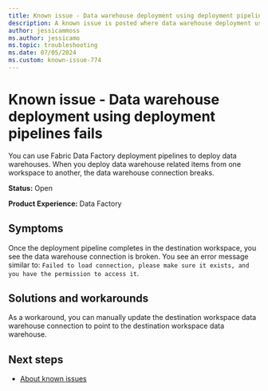 ```yaml
---
title: Known issue - Data warehouse deployment using deployment pipelines fails
description: A known issue is posted where data warehouse deployment using deployment pipelines fails.
author: jessicammoss
ms.author: jessicamo
ms.topic: troubleshooting  
ms.date: 07/05/2024
ms.custom: known-issue-774
---
```


# Known issue - Data warehouse deployment using deployment pipelines fails

You can use Fabric Data Factory deployment pipelines to deploy data warehouses. When you deploy data warehouse related items from one workspace to another, the data warehouse connection breaks.

**Status:** Open

**Product Experience:** Data Factory

## Symptoms

Once the deployment pipeline completes in the destination workspace, you see the data warehouse connection is broken. You see an error message similar to: `Failed to load connection, please make sure it exists, and you have the permission to access it`.

## Solutions and workarounds

As a workaround, you can manually update the destination workspace data warehouse connection to point to the destination workspace data warehouse.

## Next steps

- [About known issues](https://support.fabric.microsoft.com/known-issues)
